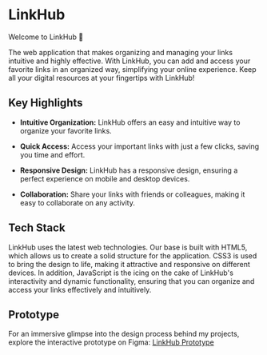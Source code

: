 # LinkHub

Welcome to LinkHub 🔗

The web application that makes organizing and managing your links intuitive and highly effective. With LinkHub, you can add and access your favorite links in an organized way, simplifying your online experience. Keep all your digital resources at your fingertips with LinkHub!

## Key Highlights

- **Intuitive Organization:** LinkHub offers an easy and intuitive way to organize your favorite links.

- **Quick Access:** Access your important links with just a few clicks, saving you time and effort.

- **Responsive Design:** LinkHub has a responsive design, ensuring a perfect experience on mobile and desktop devices.

- **Collaboration:** Share your links with friends or colleagues, making it easy to collaborate on any activity.

## Tech Stack

LinkHub uses the latest web technologies. Our base is built with HTML5, which allows us to create a solid structure for the application. CSS3 is used to bring the design to life, making it attractive and responsive on different devices. In addition, JavaScript is the icing on the cake of LinkHub's interactivity and dynamic functionality, ensuring that you can organize and access your links effectively and intuitively.

## Prototype

For an immersive glimpse into the design process behind my projects, explore the interactive prototype on Figma: [LinkHub Prototype](https://www.figma.com/file/S4WUKomit3vaOH0hS2y1Zu/DevLinks-%E2%80%A2-Projeto-Discover-(Community)?type=design&node-id=0-1&mode=design&t=YhE3KBjOMdnj3qQn-0)